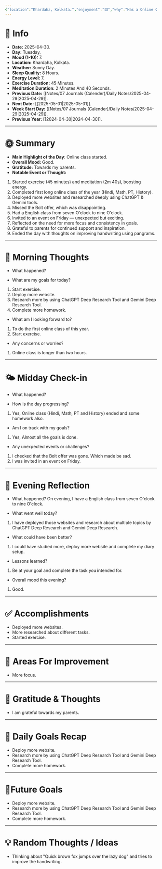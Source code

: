 ```yaml
---
{"location":"Khardaha, Kolkata.","enjoyment":"🟨","why":"Has a Online Class.","date":"2025-04-30","dg-publish":true,"dg-home":null,"tags":["dailyreviews"],"aliases":["The one where online class started."],"meditation":"1","exercise":"1","sleep_quality":"8 Hours","mood":"7","energy_level":"8","weather":"Sunny Day","permalink":"/notes/07-journals-calender/daily-notes/2025-04-29/","dgPassFrontmatter":true,"updated":"2025-05-01T22:32:18.965+05:30"}
---
```


# 📅 Info

- **Date:** 2025-04-30.
- **Day:** Tuesday.
- **Mood (1-10):** 7.
- **Location:** Khardaha, Kolkata.
- **Weather:** Sunny Day.
- **Sleep Quality:** 8 Hours.
- **Energy Level:** 7.
- **Exercise Duration:** 45 Minutes.
- **Meditation Duration:** 2 Minutes And 40 Seconds.
- **Previous Date:** [[Notes/07 Journals (Calender)/Daily Notes/2025-04-29\|2025-04-29]].
- **Next Date:** [[2025-05-01\|2025-05-01]].
- **Week Start Day:** [[Notes/07 Journals (Calender)/Daily Notes/2025-04-29\|2025-04-29]].
- **Previous Year:** [[2024-04-30\|2024-04-30]].

---

# 🌞 Summary

- **Main Highlight of the Day:** Online class started.
- **Overall Mood:** Good.
- **Gratitude:** Towards my parents.
- **Notable Event or Thought:** 
1) Started exercise (45 minutes) and meditation (2m 40s), boosting energy.
2) Completed first long online class of the year (Hindi, Math, PT, History).
3) Deployed more websites and researched deeply using ChatGPT & Gemini tools.
4) Missed the Bolt offer, which was disappointing.
5) Had a English class from seven O'clock to nine O'clock.
6) Invited to an event on Friday — unexpected but exciting.
7) Reflected on the need for more focus and consistency in goals.
8) Grateful to parents for continued support and inspiration.
9) Ended the day with thoughts on improving handwriting using pangrams.

---

# 🧠 Morning Thoughts

- What happened? 


- What are my goals for today?
1) Start exercise.
2) Deploy more website.
3) Research more by using ChatGPT Deep Research Tool and Gemini Deep Research Tool.
4) Complete more homework.

- What am I looking forward to?
1) To do the first online class of this year.
2) Start exercise.

- Any concerns or worries?
1) Online class is longer than two hours.

---

# 🌤️ Midday Check-in

- What happened? 

- How is the day progressing?
1) Yes, Online class (Hindi, Math, PT and History) ended and some homework also.

- Am I on track with my goals?
1) Yes, Almost all the goals is done.

- Any unexpected events or challenges?
1) I checked that the Bolt offer was gone. Which made be sad.
2) I was invited in an event on Friday.

---

# 🌙 Evening Reflection

- What happened? 
On evening, I have a English class from seven O'clock to nine O'clock.

- What went well today?
1) I have deployed those websites and research about multiple topics by ChatGPT Deep Research and Gemini Deep Research.

- What could have been better?
1) I could have studied more, deploy more website and complete my diary setup.

- Lessons learned?
1) Be at your goal and complete the task you intended for.

- Overall mood this evening?
1) Good.

---

# ✅ Accomplishments

 - Deployed more websites.
 - More researched about different tasks.
 - Started exercise.

---

# 🔄 Areas For Improvement

 - More focus.

---

# 🙏 Gratitude & Thoughts

 - I am grateful towards my parents.

---

# 🎯 Daily Goals Recap

 - Deploy more website.
 - Research more by using ChatGPT Deep Research Tool and Gemini Deep Research Tool.
 - Complete more homework.

---

# 🌌Future Goals

- Deploy more website.
-  Research more by using ChatGPT Deep Research Tool and Gemini Deep Research Tool.
-  Complete more homework.

---

# 💡 Random Thoughts / Ideas

- Thinking about "Quick brown fox jumps over the lazy dog" and tries to improve the handwriting.